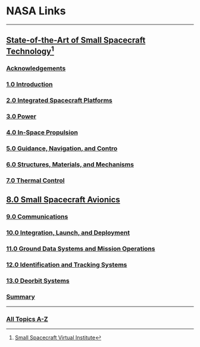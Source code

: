 # NASA Links

<hr>

## [State-of-the-Art of Small Spacecraft Technology](https://www.nasa.gov/smallsat-institute/sst-soa/)[^1]

[^1]: [Small Spacecraft Virtual Institute](https://www.nasa.gov/smallsat-institute)

### [Acknowledgements](https://www.nasa.gov/smallsat-institute/sst-soa/acknowledgements)

### [1.0 Introduction](https://www.nasa.gov/smallsat-institute/sst-soa/introduction)

### [2.0 Integrated Spacecraft Platforms](https://www.nasa.gov/smallsat-institute/sst-soa/integrated-spacecraft-platforms)

### [3.0 Power](https://www.nasa.gov/smallsat-institute/sst-soa/power)

### [4.0 In-Space Propulsion](https://www.nasa.gov/smallsat-institute/sst-soa/in-space-propulsion)

### [5.0 Guidance, Navigation, and Contro](https://www.nasa.gov/smallsat-institute/sst-soa/guidance-navigation-and-control)

### [6.0 Structures, Materials, and Mechanisms](https://www.nasa.gov/smallsat-institute/sst-soa/structures-materials-and-mechanisms)

### [7.0 Thermal Control](https://www.nasa.gov/smallsat-institute/sst-soa/thermal-control)

## [8.0 Small Spacecraft Avionics](https://www.nasa.gov/smallsat-institute/sst-soa/small-spacecraft-avionics)

### [9.0 Communications](https://www.nasa.gov/smallsat-institute/sst-soa/communications/)

### [10.0 Integration, Launch, and Deployment](https://www.nasa.gov/smallsat-institute/sst-soa/integration-launch-and-deployment)

### [11.0 Ground Data Systems and Mission Operations](https://www.nasa.gov/smallsat-institute/sst-soa/ground-data-systems-and-mission-operations)

### [12.0 Identification and Tracking Systems](https://www.nasa.gov/smallsat-institute/sst-soa/identification-and-tracking-systems)

### [13.0 Deorbit Systems](https://www.nasa.gov/smallsat-institute/sst-soa/deorbit-systems)

### [Summary](https://www.nasa.gov/smallsat-institute/sst-soa/summary)

<hr>

### [All Topics A-Z](https://www.nasa.gov/tags)

